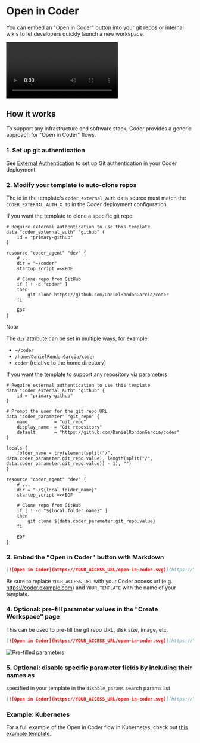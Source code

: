 # Open in Coder

You can embed an "Open in Coder" button into your git repos or internal wikis to
let developers quickly launch a new workspace.

<video autoplay playsinline loop>
  <source src="https://github.com/DanielRondonGarcia/coder/blob/main/docs/images/templates/open-in-coder.mp4?raw=true" type="video/mp4">
Your browser does not support the video tag.
</video>

## How it works

To support any infrastructure and software stack, Coder provides a generic
approach for "Open in Coder" flows.

### 1. Set up git authentication

See [External Authentication](../external-auth/index.md) to set up Git authentication
in your Coder deployment.

### 2. Modify your template to auto-clone repos

The id in the template's `coder_external_auth` data source must match the
`CODER_EXTERNAL_AUTH_X_ID` in the Coder deployment configuration.

If you want the template to clone a specific git repo:

```hcl
# Require external authentication to use this template
data "coder_external_auth" "github" {
    id = "primary-github"
}

resource "coder_agent" "dev" {
    # ...
    dir = "~/coder"
    startup_script =<<EOF

    # Clone repo from GitHub
    if [ ! -d "coder" ]
    then
        git clone https://github.com/DanielRondonGarcia/coder
    fi

    EOF
}
```

> [!NOTE]
> The `dir` attribute can be set in multiple ways, for example:
>
> - `~/coder`
> - `/home/DanielRondonGarcia/coder`
> - `coder` (relative to the home directory)

If you want the template to support any repository via
[parameters](./extending-templates/parameters.md)

```hcl
# Require external authentication to use this template
data "coder_external_auth" "github" {
    id = "primary-github"
}

# Prompt the user for the git repo URL
data "coder_parameter" "git_repo" {
    name          = "git_repo"
    display_name  = "Git repository"
    default       = "https://github.com/DanielRondonGarcia/coder"
}

locals {
    folder_name = try(element(split("/", data.coder_parameter.git_repo.value), length(split("/", data.coder_parameter.git_repo.value)) - 1), "")
}

resource "coder_agent" "dev" {
    # ...
    dir = "~/${local.folder_name}"
    startup_script =<<EOF

    # Clone repo from GitHub
    if [ ! -d "${local.folder_name}" ]
    then
        git clone ${data.coder_parameter.git_repo.value}
    fi

    EOF
}
```

### 3. Embed the "Open in Coder" button with Markdown

```md
[![Open in Coder](https://YOUR_ACCESS_URL/open-in-coder.svg)](https://YOUR_ACCESS_URL/templates/YOUR_TEMPLATE/workspace)
```

Be sure to replace `YOUR_ACCESS_URL` with your Coder access url (e.g.
<https://coder.example.com>) and `YOUR_TEMPLATE` with the name of your template.

### 4. Optional: pre-fill parameter values in the "Create Workspace" page

This can be used to pre-fill the git repo URL, disk size, image, etc.

```md
[![Open in Coder](https://YOUR_ACCESS_URL/open-in-coder.svg)](https://YOUR_ACCESS_URL/templates/YOUR_TEMPLATE/workspace?param.git_repo=https://github.com/DanielRondonGarcia/slog&param.home_disk_size%20%28GB%29=20)
```

![Pre-filled parameters](../../images/templates/pre-filled-parameters.png)

### 5. Optional: disable specific parameter fields by including their names as

specified in your template in the `disable_params` search params list

```md
[![Open in Coder](https://YOUR_ACCESS_URL/open-in-coder.svg)](https://YOUR_ACCESS_URL/templates/YOUR_TEMPLATE/workspace?disable_params=first_parameter,second_parameter)
```

### Example: Kubernetes

For a full example of the Open in Coder flow in Kubernetes, check out
[this example template](https://github.com/bpmct/coder-templates/tree/main/kubernetes-open-in-coder).
